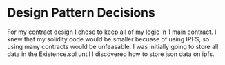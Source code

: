 # Design Pattern Decisions #
For my contract design I chose to keep all of my logic in 1 main contract. I knew that my solidity code would be smaller becuase of using IPFS, so using many contracts would be unfeasable. I was initially going to store all data in the Existence.sol until I discovered how to store json data on ipfs.

